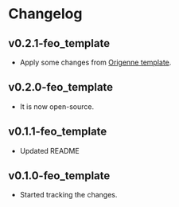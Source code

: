 # Changelog

## v0.2.1-feo_template
- Apply some changes from [Origenne template](https://github.com/KennethTrecy/origenne_template).

## v0.2.0-feo_template
- It is now open-source.

## v0.1.1-feo_template
- Updated README

## v0.1.0-feo_template
- Started tracking the changes.
